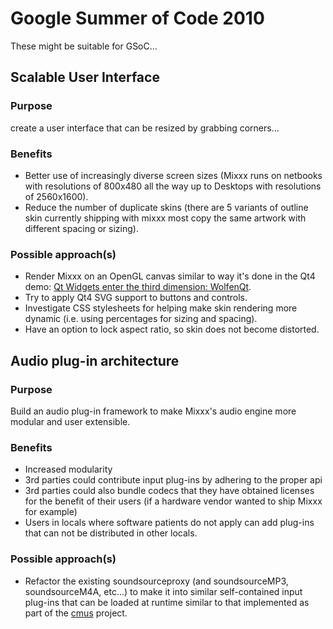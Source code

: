 # Google Summer of Code 2010

These might be suitable for GSoC...

## Scalable User Interface

### Purpose

create a user interface that can be resized by grabbing corners...

### Benefits

  - Better use of increasingly diverse screen sizes (Mixxx runs on
    netbooks with resolutions of 800x480 all the way up to Desktops with
    resolutions of 2560x1600).
  - Reduce the number of duplicate skins (there are 5 variants of
    outline skin currently shipping with mixxx most copy the same
    artwork with different spacing or sizing).

### Possible approach(s)

  - Render Mixxx on an OpenGL canvas similar to way it's done in the Qt4
    demo: [Qt Widgets enter the third dimension:
    WolfenQt](http://www.youtube.com/watch?v=MXS3xKV-UM0).
  - Try to apply Qt4 SVG support to buttons and controls.
  - Investigate CSS stylesheets for helping make skin rendering more
    dynamic (i.e. using percentages for sizing and spacing).
  - Have an option to lock aspect ratio, so skin does not become
    distorted.

## Audio plug-in architecture

### Purpose

Build an audio plug-in framework to make Mixxx's audio engine more
modular and user extensible.

### Benefits

  - Increased modularity
  - 3rd parties could contribute input plug-ins by adhering to the
    proper api
  - 3rd parties could also bundle codecs that they have obtained
    licenses for the benefit of their users (if a hardware vendor wanted
    to ship Mixxx for example)
  - Users in locals where software patients do not apply can add
    plug-ins that can not be distributed in other locals.

### Possible approach(s)

  - Refactor the existing soundsourceproxy (and soundsourceMP3,
    soundsourceM4A, etc...) to make it into similar self-contained input
    plug-ins that can be loaded at runtime similar to that implemented
    as part of the [cmus](http://cmus.sourceforge.net/) project.
